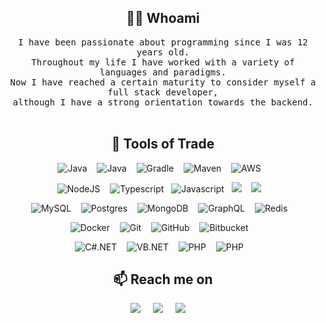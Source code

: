 <h2 align="center"> 👨‍💻 Whoami </h2>

<p align="center">
  <samp>
    I have been passionate about programming since I was 12 years old.
    <br>
    Throughout my life I have worked with a variety of languages ​​and paradigms.
    <br>
    Now I have reached a certain maturity to consider myself a full stack developer, 
    <br>
    although I have a strong orientation towards the backend.
  </samp>
  <br> <br>
</p>

<h2 align="center"> 🔭 Tools of Trade</h2>
<p align="center">
  <img src="https://img.shields.io/badge/Java-white?style=for-the-badge&logo=coffeescript&logoColor=5888a6" alt="Java" />&nbsp;&nbsp;&nbsp;
  <img src="https://img.shields.io/badge/Spring-7cbe2a?style=for-the-badge&logo=spring&logoColor=white" alt="Java" />&nbsp;&nbsp;&nbsp;
  <img src="https://img.shields.io/badge/Gradle-black?style=for-the-badge&logo=gradle" alt="Gradle" />&nbsp;&nbsp;&nbsp;
  <img src="https://img.shields.io/badge/Maven-black?style=for-the-badge&logo=apachemaven&logoColor=red" alt="Maven" />&nbsp;&nbsp;&nbsp;
  <img src="https://img.shields.io/badge/AWS-black?style=for-the-badge&logo=amazonwebservices" alt="AWS" />&nbsp;&nbsp;&nbsp;
</p>
<p align="center">
  <img src="https://img.shields.io/badge/-Nodejs-black?style=for-the-badge&logo=Node.js" alt="NodeJS" />&nbsp;&nbsp;&nbsp;
  <img src="https://img.shields.io/badge/typescript-black.svg?style=for-the-badge&logo=typescript&logoColor=white" alt="Typescript" />&nbsp;&nbsp;
  <img src="https://img.shields.io/badge/-JavaScript-black?style=for-the-badge&logo=javascript" alt="Javascript" />&nbsp;&nbsp;
  <img src="https://img.shields.io/badge/react-black.svg?style=for-the-badge&logo=react&logoColor=%2361DAFB" />&nbsp;&nbsp;&nbsp;
  <img src="https://img.shields.io/badge/vuejs-black.svg?style=for-the-badge&logo=vuedotjs&logoColor=%234FC08D" />&nbsp;&nbsp;&nbsp;
</p>
<p align="center">
  <img src="https://img.shields.io/badge/-MySQL-336791?style=for-the-badge&logo=mysql&logoColor=white" alt="MySQL" />&nbsp;&nbsp;&nbsp;
  <img src="https://img.shields.io/badge/-PostgreSQL-336791?style=for-the-badge&logo=postgresql&logoColor=white" alt="Postgres" />&nbsp;&nbsp;&nbsp;
  <img src="https://img.shields.io/badge/-MongoDB-7cbe2a?style=for-the-badge&logo=mongodb&logoColor=white" alt="MongoDB" />&nbsp;&nbsp;&nbsp;
  <img src="https://img.shields.io/badge/-GraphQL-white?style=for-the-badge&logo=graphql&logoColor=E10098" alt="GraphQL" />&nbsp;&nbsp;&nbsp;
  <img src="https://img.shields.io/badge/-Redis-black?style=for-the-badge&logo=Redis" alt="Redis" />&nbsp;&nbsp;&nbsp;
</p>
<p align="center">
  <img src="https://img.shields.io/badge/-Docker-black?style=for-the-badge&logo=docker" alt="Docker" />&nbsp;&nbsp;&nbsp;
  <img src="https://img.shields.io/badge/-Git-black?style=for-the-badge&logo=git" alt="Git" />&nbsp;&nbsp;&nbsp;
  <img src="https://img.shields.io/badge/-GitHub-181717?style=for-the-badge&logo=github" alt="GitHub" />&nbsp;&nbsp;&nbsp;
  <img src="https://img.shields.io/badge/-BitBucket-darkblue?style=for-the-badge&logo=bitbucket" alt="Bitbucket" />&nbsp;&nbsp;&nbsp;
</p>
  <p align="center">
  <img src="https://img.shields.io/badge/C%23.NET-darkblue?style=for-the-badge&logo=dotnet" alt="C#.NET" />&nbsp;&nbsp;&nbsp;
  <img src="https://img.shields.io/badge/VB.NET-darkblue?style=for-the-badge&logo=dotnet" alt="VB.NET" />&nbsp;&nbsp;&nbsp;
  <img src="https://img.shields.io/badge/PHP-white?style=for-the-badge&logo=php" alt="PHP" />&nbsp;&nbsp;&nbsp;
  <img src="https://img.shields.io/badge/Swagger-black?style=for-the-badge&logo=swagger" alt="PHP" />&nbsp;&nbsp;&nbsp;
</p>

<h2 align="center">📫 Reach me on</h2>
<p align="center">
  <a target="_blank"href="www.linkedin.com/in/vera- fernando-72261131/"><img src="https://img.shields.io/badge/linkedin-%230077B5.svg?&style=for-the-badge&logo=linkedin&logoColor=white" /></a>&nbsp;&nbsp;&nbsp;&nbsp;
  <a href="https://www.instagram.com/fervera71"><img src="https://img.shields.io/badge/instagram-%23D14836.svg?&style=for-the-badge&logo=instagram&logoColor=white" /></a>&nbsp;&nbsp;&nbsp;&nbsp;
  <a href="mailto:fernando.vera@zenithtek.io"><img src="https://img.shields.io/badge/gmail-%23D14836.svg?&style=for-the-badge&logo=gmail&logoColor=white" /></a>&nbsp;&nbsp;&nbsp;&nbsp;
</p>

